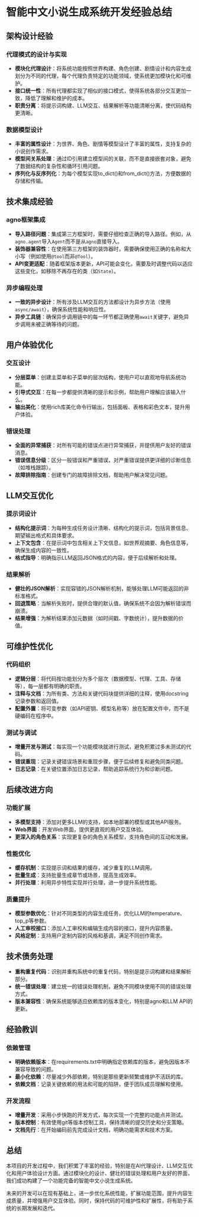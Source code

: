 # 智能中文小说生成系统开发经验总结

## 架构设计经验

### 代理模式的设计与实现
- **模块化代理设计**：将系统功能按照世界构建、角色创建、剧情设计和内容生成划分为不同的代理，每个代理负责特定的功能领域，使系统更加模块化和可维护。
- **接口统一性**：所有代理都实现了相似的接口模式，使得系统各部分交互更加一致，降低了理解和维护的成本。
- **职责分离**：将提示词构建、LLM交互、结果解析等功能清晰分离，使代码结构更清晰。

### 数据模型设计
- **丰富的属性设计**：为世界、角色、剧情等模型设计了丰富的属性，支持复杂的小说创作需求。
- **模型间关系处理**：通过ID引用建立模型间的关联，而不是直接嵌套对象，避免了数据结构的复杂性和循环引用问题。
- **序列化与反序列化**：为每个模型实现to_dict()和from_dict()方法，方便数据的存储和传输。

## 技术集成经验

### agno框架集成
- **导入路径问题**：集成第三方框架时，需要仔细检查正确的导入路径。例如，从`agno.agent`导入`Agent`而不是从`agno`直接导入。
- **装饰器兼容性**：在使用第三方框架的装饰器时，需要确保使用正确的名称和大小写（例如使用`@tool`而非`@Tool`）。
- **API变更适配**：随着框架版本更新，API可能会变化，需要及时调整代码以适应这些变化，如移除不再存在的类（如`State`）。

### 异步编程处理
- **一致的异步设计**：所有涉及LLM交互的方法都设计为异步方法（使用`async/await`），确保系统性能和响应性。
- **异步工具链**：确保异步调用链中的每一环节都正确使用`await`关键字，避免异步调用未被正确等待的问题。

## 用户体验优化

### 交互设计
- **分层菜单**：创建主菜单和子菜单的层次结构，使用户可以直观地导航系统功能。
- **引导式交互**：在每一步都提供清晰的提示和示例，帮助用户理解应该输入什么。
- **输出美化**：使用rich库美化命令行输出，包括面板、表格和彩色文本，提升用户体验。

### 错误处理
- **全面的异常捕获**：对所有可能的错误点进行异常捕获，并提供用户友好的错误消息。
- **错误信息分级**：区分一般错误和严重错误，对严重错误提供更详细的诊断信息（如堆栈跟踪）。
- **故障排除指南**：创建专门的故障排除文档，帮助用户解决常见问题。

## LLM交互优化

### 提示词设计
- **结构化提示词**：为每种生成任务设计清晰、结构化的提示词，包括背景信息、期望输出格式和具体要求。
- **上下文包含**：在提示词中包含相关上下文信息，如世界观摘要、角色信息等，确保生成内容的一致性。
- **格式指导**：明确指示LLM返回JSON格式的内容，便于后续解析和处理。

### 结果解析
- **健壮的JSON解析**：实现容错的JSON解析机制，能够处理LLM可能返回的非标准格式。
- **回退策略**：当解析失败时，提供合理的默认值，确保系统不会因为解析错误而崩溃。
- **结果增强**：为解析结果添加元数据（如时间戳、字数统计），提升数据的价值。

## 可维护性优化

### 代码组织
- **逻辑分层**：将代码按功能划分为多个层次（数据模型、代理、工具、存储等），每一层都有明确的职责。
- **注释与文档**：为所有类、方法和关键代码块提供详细的注释，使用docstring记录参数和返回值。
- **配置外置**：将可变参数（如API密钥、模型名称等）放在配置文件中，而不是硬编码在程序中。

### 测试与调试
- **增量开发与测试**：每实现一个功能模块就进行测试，避免积累过多未测试的代码。
- **错误重现**：记录关键错误场景和重现步骤，便于后续修复和避免同类问题。
- **日志记录**：在关键位置添加日志记录，帮助追踪系统行为和诊断问题。

## 后续改进方向

### 功能扩展
- **多模型支持**：添加对更多LLM的支持，如本地部署的模型或其他API服务。
- **Web界面**：开发Web界面，提供更直观的用户交互体验。
- **更深入的角色关系**：实现更复杂的角色关系模型，支持角色间的互动和发展。

### 性能优化
- **缓存机制**：实现提示词和结果的缓存，减少重复的LLM调用。
- **批量生成**：支持批量生成章节或场景，提高生成效率。
- **并行处理**：利用异步特性实现并行处理，进一步提升系统性能。

### 质量提升
- **模型参数优化**：针对不同类型的内容生成任务，优化LLM的temperature、top_p等参数。
- **人工审校接口**：添加人工审校和编辑生成内容的接口，提升内容质量。
- **风格定制**：支持用户定制内容的风格和基调，满足不同创作需求。

## 技术债务处理
- **重构重复代码**：识别并重构系统中的重复代码，特别是提示词构建和结果解析部分。
- **统一错误处理**：建立统一的错误处理机制，避免不同模块使用不同的错误处理方式。
- **版本兼容性**：确保系统能够适应依赖库的版本变化，特别是agno和LLM API的更新。

## 经验教训

### 依赖管理
- **明确依赖版本**：在requirements.txt中明确指定依赖库的版本，避免因版本不兼容导致的问题。
- **最小化依赖**：尽量减少外部依赖，特别是那些更新频繁或维护不活跃的库。
- **依赖文档**：记录关键依赖的用法和可能的陷阱，便于团队成员理解和使用。

### 开发流程
- **增量开发**：采用小步快跑的开发方式，每次实现一个完整的功能点并测试。
- **版本控制**：有效使用git等版本控制工具，保持清晰的提交历史和分支策略。
- **文档先行**：在开始编码前先完成设计文档，明确功能需求和技术方案。

## 总结

本项目的开发过程中，我们积累了丰富的经验，特别是在AI代理设计、LLM交互优化和用户体验设计方面。通过模块化的设计、健壮的错误处理和用户友好的界面，我们成功构建了一个功能完备的智能中文小说生成系统。

未来的开发可以在现有基础上，进一步优化系统性能，扩展功能范围，提升内容生成质量，并增强用户交互体验。同时，保持代码的可维护性和扩展性，将有助于系统的长期发展和迭代。 